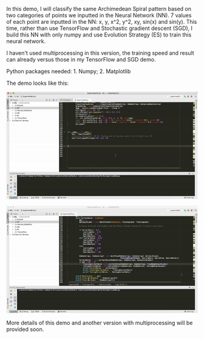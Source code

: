 In this demo, I will classify the same Archimedean Spiral pattern based on two categories of points we inputted
in the Neural Network (NN). 7 values of each point are inputted in the NN: x, y, x^2, y^2, xy, sin(x) and sin(y).
This time, rather than use TensorFlow and Stochastic gradient descent (SGD), I build this NN with only numpy and use Evolution Strategy (ES) to train this neural network.

I haven't used multiprocessing in this version, the training speed and result can already versus those in my TensorFlow
and SGD demo.

Python packages needed: 1. Numpy; 2. Matplotlib

The demo looks like this:

<a><img src="Gifs&Images/SupervisedES1.gif"></a>

<a><img src="Gifs&Images/SupervisedES2.gif"></a>

More details of this demo and another version with multiprocessing will be provided soon.

